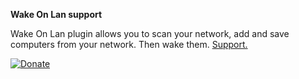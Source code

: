 **Wake On Lan support**

Wake On Lan plugin allows you to scan your network, add and save computers from your network. Then wake them.
[Support.](http://lime-technology.com/forum/index.php?topic=38289.0)

[![Donate](https://www.paypalobjects.com/en_US/i/btn/btn_donate_SM.gif)](https://www.paypal.com/cgi-bin/webscr?cmd=_s-xclick&hosted_button_id=BKQJF5NVA5E3S)
